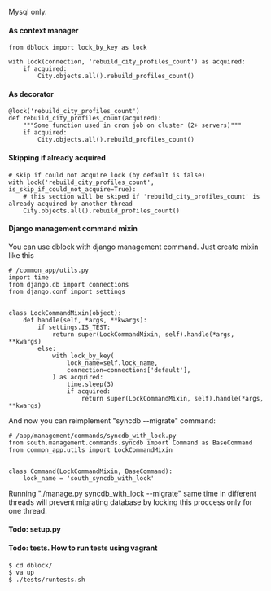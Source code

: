 Mysql only.

#### As context manager

    from dblock import lock_by_key as lock

    with lock(connection, 'rebuild_city_profiles_count') as acquired:
        if acquired:
            City.objects.all().rebuild_profiles_count()

#### As decorator

    @lock('rebuild_city_profiles_count')
    def rebuild_city_profiles_count(acquired):
        """Some function used in cron job on cluster (2+ servers)"""
        if acquired:
            City.objects.all().rebuild_profiles_count()

#### Skipping if already acquired

    # skip if could not acquire lock (by default is false)
    with lock('rebuild_city_profiles_count', is_skip_if_could_not_acquire=True):
        # this section will be skiped if 'rebuild_city_profiles_count' is already acquired by another thread
        City.objects.all().rebuild_profiles_count()

#### Django management command mixin
You can use dblock with django management command. Just create mixin like this
    
    # /common_app/utils.py
    import time
    from django.db import connections
    from django.conf import settings


    class LockCommandMixin(object):
        def handle(self, *args, **kwargs):
            if settings.IS_TEST:
                return super(LockCommandMixin, self).handle(*args, **kwargs)
            else:
                with lock_by_key(
                    lock_name=self.lock_name,
                    connection=connections['default'],
                ) as acquired:
                    time.sleep(3)
                    if acquired:
                        return super(LockCommandMixin, self).handle(*args, **kwargs)

And now you can reimplement "syncdb --migrate" command:
    
    # /app/management/commands/syncdb_with_lock.py
    from south.management.commands.syncdb import Command as BaseCommand
    from common_app.utils import LockCommandMixin


    class Command(LockCommandMixin, BaseCommand):
        lock_name = 'south_syncdb_with_lock'

Running "./manage.py syncdb_with_lock --migrate" same time in different threads will prevent migrating database by locking this proccess only for one thread.


#### Todo: setup.py

#### Todo: tests. How to run tests using vagrant

    $ cd dblock/
    $ va up
    $ ./tests/runtests.sh
